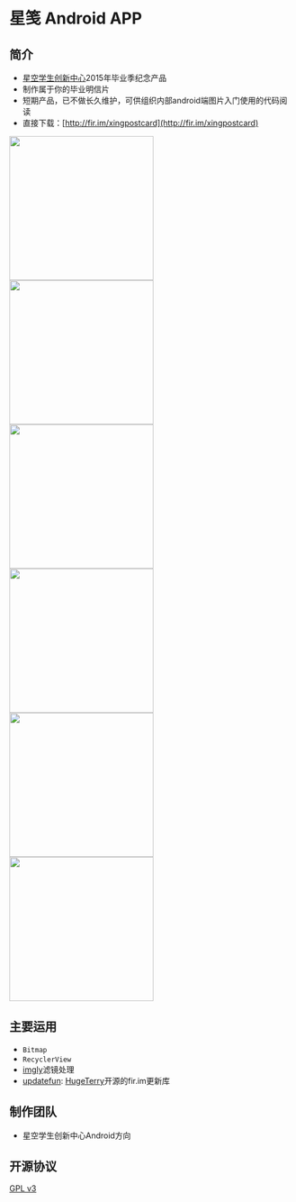 # 星笺 Android APP

## 简介

- [星空学生创新中心](http://www.xingkong.us/)2015年毕业季纪念产品
- 制作属于你的毕业明信片
- 短期产品，已不做长久维护，可供组织内部android端图片入门使用的代码阅读
- 直接下载：[http://fir.im/xingpostcard](http://fir.im/xingpostcard)

<img src="https://github.com/hugeterry/superXingPostCard/blob/master/showUI/1.jpg" width="256" /> <img src="https://github.com/hugeterry/superXingPostCard/blob/master/showUI/2.jpg" width="256" />
<img src="https://github.com/hugeterry/superXingPostCard/blob/master/showUI/3.jpg" width="256" /><br>
<img src="https://github.com/hugeterry/superXingPostCard/blob/master/showUI/4.jpg" width="256" /> <img src="https://github.com/hugeterry/superXingPostCard/blob/master/showUI/5.jpg" width="256" /> <img src="https://github.com/hugeterry/superXingPostCard/blob/master/showUI/6.jpg" width="256" /><br>

## 主要运用
- `Bitmap`
- `RecyclerView`
- [imgly](https://github.com/imgly/imgly-sdk-android-demo)滤镜处理
- [updatefun](https://github.com/hugeterry/UpdateDemo): [HugeTerry](https://github.com/hugeterry)开源的fir.im更新库

## 制作团队
- 星空学生创新中心Android方向

## 开源协议

[GPL v3](LICENSE)
